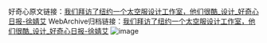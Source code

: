 好奇心原文链接：[我们拜访了纽约一个太空服设计工作室，他们很酷_设计_好奇心日报-徐婧艾](https://www.qdaily.com/articles/8870.html)
WebArchive归档链接：[我们拜访了纽约一个太空服设计工作室，他们很酷_设计_好奇心日报-徐婧艾](http://web.archive.org/web/20170726172043/http://www.qdaily.com/articles/8870.html)
![image](http://ww3.sinaimg.cn/large/007d5XDpgy1g3ve1jz5bbj30u054uhdt)